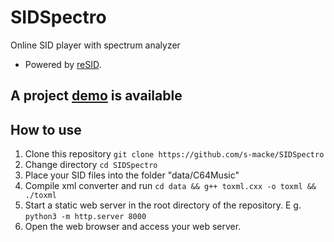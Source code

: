 SIDSpectro
==========

Online SID player with spectrum analyzer

* Powered by [reSID](https://en.wikipedia.org/wiki/ReSID).

## A project [demo](http://simulationcorner.net/Sidplayer/index.html) is available

## How to use

1. Clone this repository `git clone https://github.com/s-macke/SIDSpectro`
2. Change directory `cd SIDSpectro`
3. Place your SID files into the folder "data/C64Music"
4. Compile xml converter and run `cd data && g++ toxml.cxx -o toxml && ./toxml`
5. Start a static web server in the root directory of the repository. E g.  `python3 -m http.server 8000` 
6. Open the web browser and access your web server.
